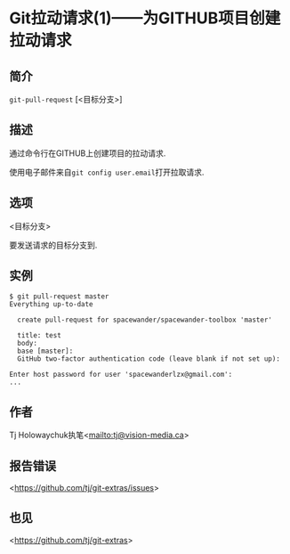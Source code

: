 
# Git拉动请求(1)——为GITHUB项目创建拉动请求

## 简介

`git-pull-request` [&lt;目标分支&gt;]

## 描述

通过命令行在GITHUB上创建项目的拉动请求.

使用电子邮件来自`git config user.email`打开拉取请求.

## 选项

\<目标分支>

要发送请求的目标分支到.

## 实例

```
$ git pull-request master
Everything up-to-date

  create pull-request for spacewander/spacewander-toolbox 'master'

  title: test
  body:  
  base [master]: 
  GitHub two-factor authentication code (leave blank if not set up): 

Enter host password for user 'spacewanderlzx@gmail.com':
...
```

## 作者

Tj Holowaychuk执笔\<<mailto:tj@vision-media.ca>>

## 报告错误

\<<https://github.com/tj/git-extras/issues>>

## 也见

\<<https://github.com/tj/git-extras>>
